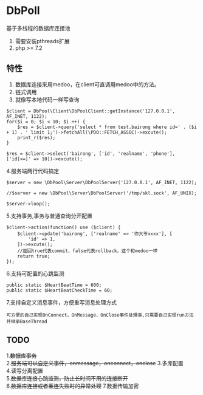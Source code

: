 # DbPoll
基于多线程的数据库连接池
1. 需要安装pthreads扩展
2. php >= 7.2

## 特性
1. 数据库连接采用medoo，在client可直调用medoo中的方法。
2. 链式调用  
3. 就像写本地代码一样写查询
```$xslt
$client = DbPool\Client\DbPoolClient::getInstance('127.0.0.1', AF_INET, 1122);
for($i = 0; $i < 10; $i ++) {
    $res = $client->query('select * from test.bairong where id=' . ($i + 1) . ' limit 1;')->fetchAll(\PDO::FETCH_ASSOC)->excute();
    print_r($res);
}
```

```
$res = $client->select('bairong', ['id', 'realname', 'phone'], ['id[<=]' => 10])->excute();
```

4.服务端两行代码搞定
```$xslt
$server = new \DbPool\Server\DbPoolServer('127.0.0.1', AF_INET, 1122);

//$server = new \DbPool\Server\DbPoolServer('/tmp/skl.sock', AF_UNIX);

$server->loop();
```
5.支持事务,事务与普通查询分开配置
```$xslt
$client->action(function() use ($client) {
    $client->update('bairong', ['realname' => '你大爷xxxx'], [
        'id' => 1,
    ])->excute();
    //返回true代表commit，false代表rollback，这个和medoo一样
    return true;
});
```
6.支持可配置的心跳监测
```$xslt
public static $HeartBeatTime = 600;
public static $HeartBeatCheckTime = 60;
```
7.支持自定义消息事件，方便重写消息处理方式
```$xslt
可方便的自己实现OnConnect，OnMessage，OnClose事件处理类,只需要自己实现run方法并继承BaseThread
```


## TODO
1.~~数据库事务~~  
2.~~服务端可以自定义事件，onmessage，onconnect，onclose~~
3.多库配置  
4.读写分离配置  
5.~~数据库连接心跳监测，防止长时间不用的连接断开~~  
6.~~数据库连接或者重连失败时的异常处理~~
7.数据传输加密